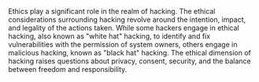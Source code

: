 
Ethics play a significant role in the realm of hacking. The ethical considerations surrounding hacking revolve around the intention, impact, and legality of the actions taken. While some hackers engage in ethical hacking, also known as "white hat" hacking, to identify and fix vulnerabilities with the permission of system owners, others engage in malicious hacking, known as "black hat" hacking. The ethical dimension of hacking raises questions about privacy, consent, security, and the balance between freedom and responsibility.

